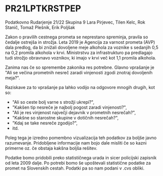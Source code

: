# PR21LPTKRSTPEP
Podatkovno Rudarjenje 21/22 Skupina 9
Lara Pirjevec, Tilen Kelc, Rok Stanič, Tomaž Plešnik, Erik Poljšak

Zakon o pravilih cestnega prometa se neprestano spreminja, pravila so čedalje ostrejša in strožja. Leta 2019 je Agencija za varnost prometa (AVP) dala predlog, da bi znižali dovoljene meje alkohola za voznike s sedanjih 0,5 na 0,2 promila alkohola v krvi. Ministrstvu za infrastrukturo pa predlagajo tudi strožjo obravnavo voznikov, ki imajo v krvi več kot 1,1 promila alkohola.

Zanima nas če so spremembe zakonika res potrebne. Glavno vprašanje je "Ali se večina prometnih nesreč zaradi vinjenosti zgodi znotraj dovoljenih meja?".

Raziskave za to vprašanje pa lahko vodijo na odgovore mnogih drugih, kot so:
 - "Ali so ceste bolj varne s strožji ukrepi?",
 - "Kakšen tip nesreče je najbolj pogost zaradi vinjenosti?",
 - "Ali je res vinjenost največji dejavnik v prometnih nesrečah?",
 - "Kakšne so starostne skupine v dotičnih nesrečah?",
 - "Kdaj se take nesreče zgodijo?",
 - itd.

Poleg tega je izredno pomembno vizualizacija teh podatkov za boljše javno razumevanje. 
Pridobljene informacije nam bojo dale misliti če so kazni primerne oz. če obstaja kakšna boljša rešitev.

Podatke bomo pridobili preko statističnega urada in sicer policijski zapisnik od leta 2009 dalje. Po potrebi bomo še upoštevali statistične podatke za promet na Slovenskih cestah.
Podatki pa so nam podani v .cvs obliki.
